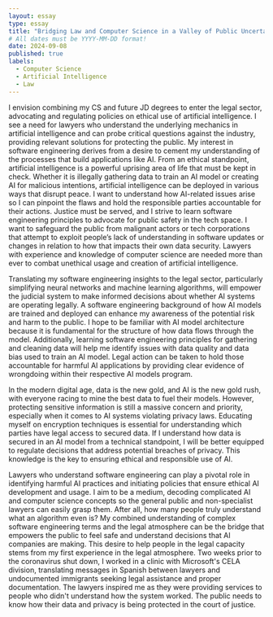 ```yaml
---
layout: essay
type: essay
title: "Bridging Law and Computer Science in a Valley of Public Uncertainty"
# All dates must be YYYY-MM-DD format!
date: 2024-09-08
published: true
labels:
  - Computer Science
  - Artificial Intelligence
  - Law
---
```


I envision combining my CS and future JD degrees to enter the legal sector, advocating and regulating policies on ethical use of artificial intelligence. I see a need for lawyers who understand the underlying mechanics in artificial intelligence and can probe critical questions against the industry, providing relevant solutions for protecting the public. My interest in software engineering derives from a desire to cement my understanding of the processes that build applications like AI. From an ethical standpoint, artificial intelligence is a powerful uprising area of life that must be kept in check. Whether it is illegally gathering data to train an AI model or creating AI for malicious intentions, artificial intelligence can be deployed in various ways that disrupt peace. I want to understand how AI-related issues arise so I can pinpoint the flaws and hold the responsible parties accountable for their actions. Justice must be served, and I strive to learn software engineering principles to advocate for public safety in the tech space. I want to safeguard the public from malignant actors or tech corporations that attempt to exploit people’s lack of understanding in software updates or changes in relation to how that impacts their own data security. Lawyers with experience and knowledge of computer science are needed more than ever to combat unethical usage and creation of artificial intelligence.

Translating my software engineering insights to the legal sector, particularly simplifying neural networks and machine learning algorithms, will empower the judicial system to make informed decisions about whether AI systems are operating legally. A software engineering background of how AI models are trained and deployed can enhance my awareness of the potential risk and harm to the public. I hope to be familiar with AI model architecture because it is fundamental for the structure of how data flows through the model. Additionally, learning software engineering principles for gathering and cleaning data will help me identify issues with data quality and data bias used to train an AI model. Legal action can be taken to hold those accountable for harmful AI applications by providing clear evidence of wrongdoing within their respective AI models program. 

In the modern digital age, data is the new gold, and AI is the new gold rush, with everyone racing to mine the best data to fuel their models. However, protecting sensitive information is still a massive concern and priority, especially when it comes to AI systems violating privacy laws. Educating myself on encryption techniques is essential for understanding which parties have legal access to secured data. If I understand how data is secured in an AI model from a technical standpoint, I will be better equipped to regulate decisions that address potential breaches of privacy. This knowledge is the key to ensuring ethical and responsible use of AI. 	

Lawyers who understand software engineering can play a pivotal role in identifying harmful AI practices and initiating policies that ensure ethical AI development and usage. I aim to be a medium, decoding complicated AI and computer science concepts so the general public and non-specialist lawyers can easily grasp them. After all, how many people truly understand what an algorithm even is? My combined understanding of complex software engineering terms and the legal atmosphere can be the bridge that empowers the public to feel safe and understand decisions that AI companies are making. This desire to help people in the legal capacity stems from my first experience in the legal atmosphere. Two weeks prior to the coronavirus shut down, I worked in a clinic with Microsoft's CELA division, translating messages in Spanish between lawyers and undocumented immigrants seeking legal assistance and proper documentation. The lawyers inspired me as they were providing services to people who didn't understand how the system worked. The public needs to know how their data and privacy is being protected in the court of justice. 
	






